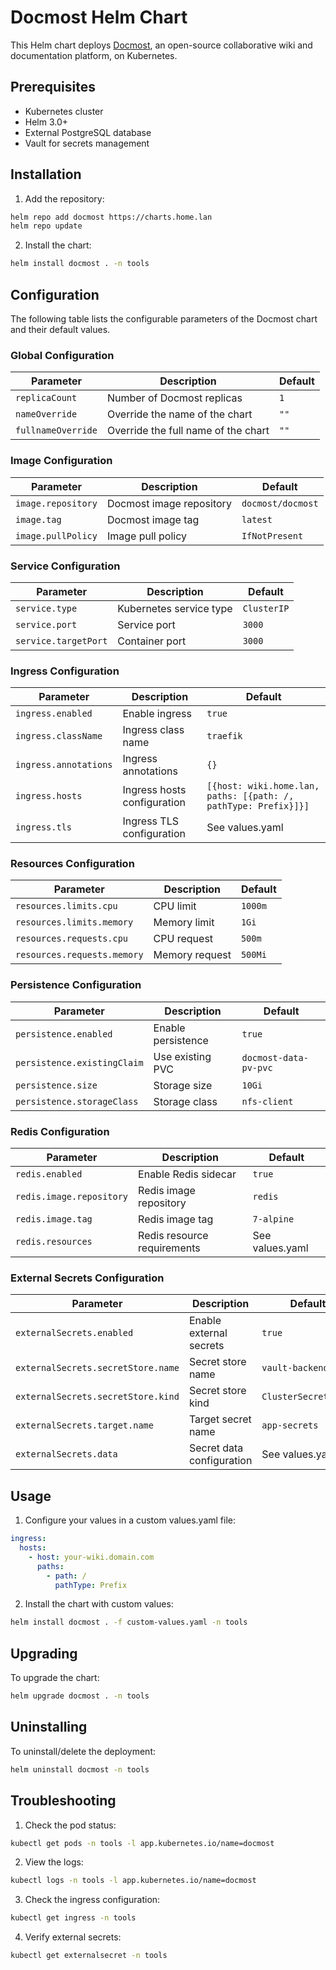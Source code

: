 # Docmost Helm Chart

This Helm chart deploys [Docmost](https://github.com/docmost/docmost), an open-source collaborative wiki and documentation platform, on Kubernetes.

## Prerequisites

- Kubernetes cluster
- Helm 3.0+
- External PostgreSQL database
- Vault for secrets management

## Installation

1. Add the repository:
```bash
helm repo add docmost https://charts.home.lan
helm repo update
```

2. Install the chart:
```bash
helm install docmost . -n tools
```

## Configuration

The following table lists the configurable parameters of the Docmost chart and their default values.

### Global Configuration

| Parameter | Description | Default |
|-----------|-------------|---------|
| `replicaCount` | Number of Docmost replicas | `1` |
| `nameOverride` | Override the name of the chart | `""` |
| `fullnameOverride` | Override the full name of the chart | `""` |

### Image Configuration

| Parameter | Description | Default |
|-----------|-------------|---------|
| `image.repository` | Docmost image repository | `docmost/docmost` |
| `image.tag` | Docmost image tag | `latest` |
| `image.pullPolicy` | Image pull policy | `IfNotPresent` |

### Service Configuration

| Parameter | Description | Default |
|-----------|-------------|---------|
| `service.type` | Kubernetes service type | `ClusterIP` |
| `service.port` | Service port | `3000` |
| `service.targetPort` | Container port | `3000` |

### Ingress Configuration

| Parameter | Description | Default |
|-----------|-------------|---------|
| `ingress.enabled` | Enable ingress | `true` |
| `ingress.className` | Ingress class name | `traefik` |
| `ingress.annotations` | Ingress annotations | `{}` |
| `ingress.hosts` | Ingress hosts configuration | `[{host: wiki.home.lan, paths: [{path: /, pathType: Prefix}]}]` |
| `ingress.tls` | Ingress TLS configuration | See values.yaml |

### Resources Configuration

| Parameter | Description | Default |
|-----------|-------------|---------|
| `resources.limits.cpu` | CPU limit | `1000m` |
| `resources.limits.memory` | Memory limit | `1Gi` |
| `resources.requests.cpu` | CPU request | `500m` |
| `resources.requests.memory` | Memory request | `500Mi` |

### Persistence Configuration

| Parameter | Description | Default |
|-----------|-------------|---------|
| `persistence.enabled` | Enable persistence | `true` |
| `persistence.existingClaim` | Use existing PVC | `docmost-data-pv-pvc` |
| `persistence.size` | Storage size | `10Gi` |
| `persistence.storageClass` | Storage class | `nfs-client` |

### Redis Configuration

| Parameter | Description | Default |
|-----------|-------------|---------|
| `redis.enabled` | Enable Redis sidecar | `true` |
| `redis.image.repository` | Redis image repository | `redis` |
| `redis.image.tag` | Redis image tag | `7-alpine` |
| `redis.resources` | Redis resource requirements | See values.yaml |

### External Secrets Configuration

| Parameter | Description | Default |
|-----------|-------------|---------|
| `externalSecrets.enabled` | Enable external secrets | `true` |
| `externalSecrets.secretStore.name` | Secret store name | `vault-backend` |
| `externalSecrets.secretStore.kind` | Secret store kind | `ClusterSecretStore` |
| `externalSecrets.target.name` | Target secret name | `app-secrets` |
| `externalSecrets.data` | Secret data configuration | See values.yaml |

## Usage

1. Configure your values in a custom values.yaml file:
```yaml
ingress:
  hosts:
    - host: your-wiki.domain.com
      paths:
        - path: /
          pathType: Prefix
```

2. Install the chart with custom values:
```bash
helm install docmost . -f custom-values.yaml -n tools
```

## Upgrading

To upgrade the chart:
```bash
helm upgrade docmost . -n tools
```

## Uninstalling

To uninstall/delete the deployment:
```bash
helm uninstall docmost -n tools
```

## Troubleshooting

1. Check the pod status:
```bash
kubectl get pods -n tools -l app.kubernetes.io/name=docmost
```

2. View the logs:
```bash
kubectl logs -n tools -l app.kubernetes.io/name=docmost
```

3. Check the ingress configuration:
```bash
kubectl get ingress -n tools
```

4. Verify external secrets:
```bash
kubectl get externalsecret -n tools
